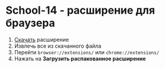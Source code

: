 # School-14 - расширение для браузера
1. [Скачать](https://github.com/Agzam-Ar/School-14---browser-extension/archive/refs/heads/main.zip) расширение
2. Извлечь все из скачанного файла
2. Перейти  `browser://extensions/` или `chrome://extensions/`
3. Нажать на **Загрузить распакованное расширение**

